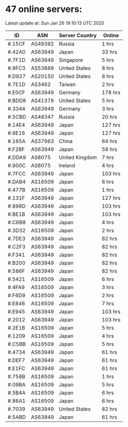 # 47 online servers:

Latest update at: Sun Jan 26 19:10:13 UTC 2020

| ID | ASN | Server Country | Online |
| -- | --- | -------------- | ------ |
| #.15CF | AS49392 | Russia | 1 hrs |
| #.42A0 | AS63949 | Japan | 33 hrs |
| #.7F1D | AS63949 | Singapore | 5 hrs |
| #.9FC3 | AS53889 | United States | 8 hrs |
| #.D827 | AS20150 | United States | 8 hrs |
| #.7E1D | AS3462 | Taiwan | 2 hrs |
| #.E0CF | AS63949 | Germany | 178 hrs |
| #.BDD8 | AS41378 | United States | 5 hrs |
| #.3344 | AS63949 | Germany | 3 hrs |
| #.5CBD | AS48347 | Russia | 20 hrs |
| #.14E4 | AS63949 | Japan | 127 hrs |
| #.6E16 | AS63949 | Japan | 127 hrs |
| #.165A | AS37963 | China | 64 hrs |
| #.F2BF | AS63949 | Japan | 59 hrs |
| #.DDA9 | AS8075 | United Kingdom | 7 hrs |
| #.900C | AS8075 | Ireland | 4 hrs |
| #.7FCC | AS63949 | Japan | 103 hrs |
| #.DAB4 | AS16509 | Japan | 6 hrs |
| #.477B | AS16509 | Japan | 1 hrs |
| #.131F | AS63949 | Japan | 127 hrs |
| #.898D | AS63949 | Japan | 103 hrs |
| #.BE1B | AS63949 | Japan | 103 hrs |
| #.C6B8 | AS63949 | Japan | 4 hrs |
| #.3D32 | AS16509 | Japan | 2 hrs |
| #.7DE3 | AS63949 | Japan | 82 hrs |
| #.C2F3 | AS63949 | Japan | 82 hrs |
| #.F341 | AS63949 | Japan | 82 hrs |
| #.B200 | AS63949 | Japan | 82 hrs |
| #.586F | AS63949 | Japan | 82 hrs |
| #.5421 | AS16509 | Japan | 6 hrs |
| #.4FA9 | AS16509 | Japan | 3 hrs |
| #.F6D9 | AS16509 | Japan | 2 hrs |
| #.E846 | AS16509 | Japan | 7 hrs |
| #.E945 | AS63949 | Japan | 103 hrs |
| #.2012 | AS63949 | Japan | 103 hrs |
| #.2E1B | AS16509 | Japan | 5 hrs |
| #.1209 | AS16509 | Japan | 4 hrs |
| #.C5BB | AS16509 | Japan | 5 hrs |
| #.4734 | AS63949 | Japan | 61 hrs |
| #.DEF7 | AS63949 | Japan | 61 hrs |
| #.E1FC | AS63949 | Japan | 61 hrs |
| #.758B | AS16509 | Japan | 1 hrs |
| #.09BA | AS16509 | Japan | 5 hrs |
| #.5B4A | AS16509 | Japan | 6 hrs |
| #.86A1 | AS16509 | Japan | 6 hrs |
| #.7039 | AS63949 | United States | 82 hrs |
| #.5ABD | AS63949 | Japan | 61 hrs |

